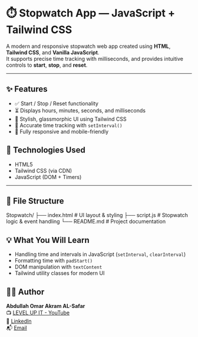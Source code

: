# ⏱️ Stopwatch App — JavaScript + Tailwind CSS

A modern and responsive stopwatch web app created using **HTML**, **Tailwind CSS**, and **Vanilla JavaScript**.  
It supports precise time tracking with milliseconds, and provides intuitive controls to **start**, **stop**, and **reset**.

---

## ✨ Features

- ✅ Start / Stop / Reset functionality
- ⏳ Displays hours, minutes, seconds, and milliseconds
- 🎨 Stylish, glassmorphic UI using Tailwind CSS
- 🧠 Accurate time tracking with `setInterval()`
- 📱 Fully responsive and mobile-friendly

## 🧱 Technologies Used

- HTML5
- Tailwind CSS (via CDN)
- JavaScript (DOM + Timers)

---

## 📂 File Structure

Stopwatch/
├── index.html # UI layout & styling
├── script.js # Stopwatch logic & event handling
└── README.md # Project documentation

## 💡 What You Will Learn

- Handling time and intervals in JavaScript (`setInterval`, `clearInterval`)
- Formatting time with `padStart()`
- DOM manipulation with `textContent`
- Tailwind utility classes for modern UI

## 👨‍💻 Author

**Abdullah Omar Akram AL-Safar**  
📺 [LEVEL UP IT - YouTube](https://www.youtube.com/@LEVEL_UP_IT)  
🔗 [LinkedIn](https://www.linkedin.com/in/abdullah-omar-2a552834b)  
📬 [Email](mailto:abodyalsafar2009@gmail.com)
